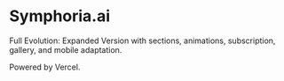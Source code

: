 
# Symphoria.ai

Full Evolution: Expanded Version with sections, animations, subscription, gallery, and mobile adaptation.

Powered by Vercel.
